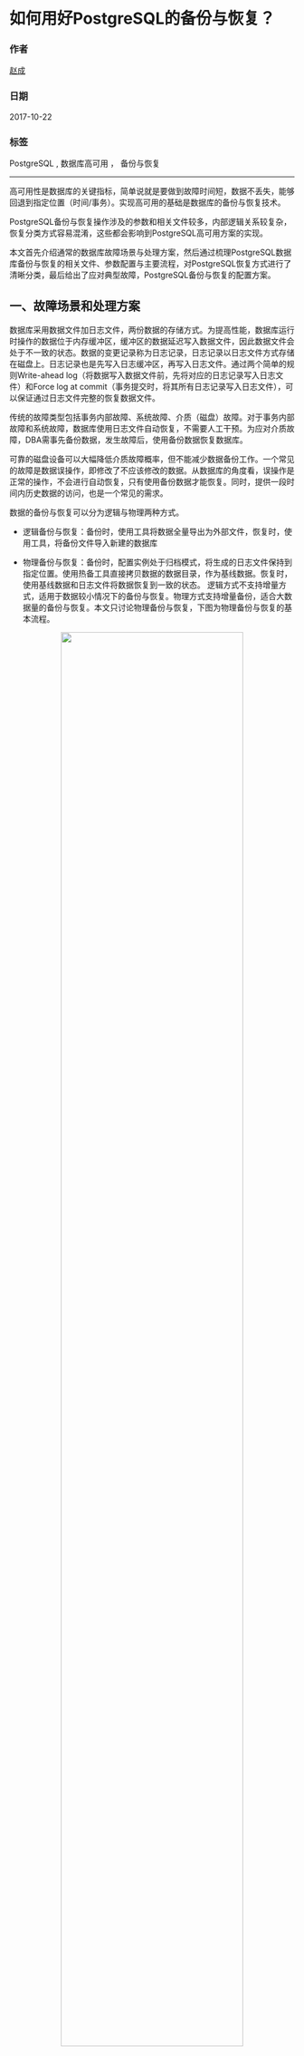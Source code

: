 # 如何用好PostgreSQL的备份与恢复？

### 作者
[赵成](https://github.com/ChengXiaoZ)

### 日期               
2017-10-22

### 标签              
PostgreSQL , 数据库高可用 ， 备份与恢复

----

高可用性是数据库的关键指标，简单说就是要做到故障时间短，数据不丢失，能够回退到指定位置（时间/事务）。实现高可用的基础是数据库的备份与恢复技术。
  
PostgreSQL备份与恢复操作涉及的参数和相关文件较多，内部逻辑关系较复杂，恢复分类方式容易混淆，这些都会影响到PostgreSQL高可用方案的实现。

本文首先介绍通常的数据库故障场景与处理方案，然后通过梳理PostgreSQL数据库备份与恢复的相关文件、参数配置与主要流程，对PostgreSQL恢复方式进行了清晰分类，最后给出了应对典型故障，PostgreSQL备份与恢复的配置方案。

## 一、故障场景和处理方案
数据库采用数据文件加日志文件，两份数据的存储方式。为提高性能，数据库运行时操作的数据位于内存缓冲区，缓冲区的数据延迟写入数据文件，因此数据文件会处于不一致的状态。数据的变更记录称为日志记录，日志记录以日志文件方式存储在磁盘上。日志记录也是先写入日志缓冲区，再写入日志文件。通过两个简单的规则Write-ahead log（将数据写入数据文件前，先将对应的日志记录写入日志文件）和Force log at commit（事务提交时，将其所有日志记录写入日志文件），可以保证通过日志文件完整的恢复数据文件。

传统的故障类型包括事务内部故障、系统故障、介质（磁盘）故障。对于事务内部故障和系统故障，数据库使用日志文件自动恢复，不需要人工干预。为应对介质故障，DBA需事先备份数据，发生故障后，使用备份数据恢复数据库。

可靠的磁盘设备可以大幅降低介质故障概率，但不能减少数据备份工作。一个常见的故障是数据误操作，即修改了不应该修改的数据。从数据库的角度看，误操作是正常的操作，不会进行自动恢复，只有使用备份数据才能恢复。同时，提供一段时间内历史数据的访问，也是一个常见的需求。

数据的备份与恢复可以分为逻辑与物理两种方式。
  
* 逻辑备份与恢复：备份时，使用工具将数据全量导出为外部文件，恢复时，使用工具，将备份文件导入新建的数据库
  
* 物理备份与恢复：备份时，配置实例处于归档模式，将生成的日志文件保持到指定位置。使用热备工具直接拷贝数据的数据目录，作为基线数据。恢复时，使用基线数据和日志文件将数据恢复到一致的状态。
逻辑方式不支持增量方式，适用于数据较小情况下的备份与恢复。物理方式支持增量备份，适合大数据量的备份与恢复。本文只讨论物理备份与恢复，下图为物理备份与恢复的基本流程。

<div align=center><img width="80%" height="80%" src="https://raw.githubusercontent.com/ChengXiaoZ/docs/master/media/2017-10-22-How-to-use-PostgreSQL-backup-and-restore-well-1.png"/></div>

在高可用需求中，当单台实例发生故障，需要快速提供备用实例。备份基线数据+日志文件的方式无法满足时间要求。通常采用主备（master/slave）方案，master与slave通过日志流复制进行同步，slave可以提供只读数据访问，当master发送故障后，直接将应用请求转发到slave。

![流复制与日志切换](../media/2017-10-22-How-to-use-PostgreSQL-backup-and-restore-well-2.png)
<div align=center><img width="80%" height="80%" src="https://raw.githubusercontent.com/ChengXiaoZ/docs/master/media/2017-10-22-How-to-use-PostgreSQL-backup-and-restore-well-2.png"/></div>

在高可用方案中，需要支持介质故障恢复，实时故障切换，误操作数据恢复，查看历史数据等功能。流复制技术和物理备份与恢复的结合，可以满足数据库高可用的基本要求。


||流复制|物理备份与恢复
---|---|---
介质故障恢复|支持|支持
实时故障切换|支持|不支持
误操作数据恢复|不支持|支持
查看历史数据|不支持|支持


## 二、PostgreSQL备份与恢复相关文件、参数配置与主要流程
### 1.PostgreSQL日志文件的命名

日志序号 (lsn:log sequence number) 标识日志记录在日志文件中的位置。lsn是一个64位的整数。PostgreSQL运行时生成的日志文件存放在数据目录下的pg_xlog目录，每个日志文件称为一个segment，日志文件大小固定，由wal_segment_size参数指定，日志文件内部划分为多个wal page，每个page的大小由wal_block_size参数指定。

对于一个64位的lsn，可以计算出其所在的xlog文件名。lsn可以划分segment序号高位，segment序号低位和块内序号三个部分。对于segment大小为64M和16M的情况如下：

16M：segment序号高位（32比特）+segment序号低位（8比特）+块内序号（24比特）

64M：segment序号高位（32比特）+segment序号低位（6比特）+块内序号（26比特）

Xlog文件名由三部分组成，格式为：时间线+segment序号高位+segment序号低位，每个部分都表示为一个8位16进制数字。取出lsn中的segment高位和segment低位数值，就可以确定其所在的xlog文件。

使用pg_current_xlog_location()查询当前lsn为0/1C000090（16进制高32位/16进制低32位），当前时间线为1，wal segment大小为64M，

根据64M大小日志文件名格式，可计算出lsn的segment序号高32位为0x0，segment序号低位为0x7， 块内序号为0x90，xlog文件名为000000010000000000000007
使用pg_xlogfile_name_offset()可以查询lsn对应的文件名文件内偏移，与上述计算一致。

![pg_current_xlog_location](../media/2017-10-22-How-to-use-PostgreSQL-backup-and-restore-well-3.png)
<div align=center><img width="80%" height="80%" src="https://raw.githubusercontent.com/ChengXiaoZ/docs/master/media/2017-10-22-How-to-use-PostgreSQL-backup-and-restore-well-3.png"/></div>

### 2.checkpoint与control文件
PostgreSQL的数据文件和日志文件互为冗余。当某lsn之前的操作已经全部写入了数据文件后，则该lsn号之前的日志文件可以丢弃。checkpoint机制实现此功能。

checkpoint操作在以下场景执行：管理员手工执行check命令、数据库启动完成恢复、数据库正常关闭，以及后台Checkpoint进程的定期执行。

checkpoint流程可以简单描述为，首先构造checkpoint记录（redo字段为当前已写入日志文件的lsn），然后将数据缓冲区中的脏数据写入磁盘，最后写入checkepoint日志记录（包含checkpoint记录），并将checkpoint记录写入control文件。

512字节的control文件是PostgreSQL的关键数据，用于数据库启动时，判断数据库状态和恢复位置。controlfile文件中记录了数据库的状态，最近checkpoint记录，最小恢复lsn信息和基本的参数配置。数据库的状态包括：
* DB_SHUTDOWNED（数据库正常关闭）
* DB_SHUTDOWNED_IN_RECOVERY（数据库在恢复时关闭）
* DB_SHUTDOWNING（数据库启动到正常关闭过程中崩溃）
* DB_IN_CRASH_RECOVERY（数据库在恢复过程中崩溃），
* DB_IN_ARCHIVE_RECOVERY（数据库处于归档恢复）
* DB_IN_PRODUCTION（数据库处于正常工作状态，等待接受事务处理）

### 3.日志文件的生成与归档
PostgreSQL日志文件的segment序号从1开始，一个日志文件写完后，会写入下一个序号的日志文件。checkpoint之后，最近一次checkpoint.redo lsn之前的日志文件可以丢弃。PostgreSQL会循环使用日志文件。checkpoint操作中，会将可丢弃的日志文件改名为未来的日志文件名，并该日志文件重新初始化。PostgreSQL在写新的日志文件时，如果该文件已存在，则使用该文件，否则才会创建新的文件。因此不能从pg_xlog目录中的文件名直接判断当前的日志文件，需要使用pg_current_xlog_location和pg_xlogfile_name_offset函数进行判断。

为持久保存日志文件，需要开启日志归档模式。在该模式下，可丢弃日志文件被删除前，被拷贝到指定目录。在postgres.conf配置文件中设置三个参数：

    wal_level=replica 或更高
    archive_mode = on
    archive_command = 'cp %p /mnt/server/archivedir/%f'
    %p表示pg_xlog目录路径和日志文件名，%f表示日志文件名。 日志被拷贝到/mnt/server/archivedir目录

日志的归档过程如下：
* checkpoint操作中，当一个日志文件X可丢弃时，在pg_xlog的archive_status目中生成X.ready文件。
* 后台archive进程负责日志文件的拷贝。该进程监控archive_status目录，当发现有X.ready文件名后，使用archive_command拷贝文件，并将X.ready命名为X.done
* 下一次checkpoint操作中，将archive_status目中X.done对应的X日志文件改名。

### 4.crash recovery
PostgreSQL正常运行中，直接kill主进程，重启PostgreSQL，将进入crash recovery处理流程，从control文件中checkpoint的redo lsn位置开始，
使用pg_xlog目录中的日志文件进行恢复。PostgreSQL能进行上述处理，是因为将其状态和最近的checkpoint记录在在control文件中。

初始化数据库后，control文件DB状态初始值为shutdown。pg启动时，当control文件DB状态为shutdown，则将状态设置为production，退出恢复过程。在正常关闭服务时，执行checkpoint，并将control文件DB状态设置shutdown。pg启动时，当control文件DB状态为production，则说明发生了crash，会从control文件读取最近checkpoint，从redo lsn开始进行恢复，恢复完成后，将状态设置为production。


### 5.热备
备份分为冷备和热备。冷备是正常关闭服务后拷贝文件。热备是服务正常运行中拷贝文件。由于采用数据缓冲区机制，拷贝的文件数据会不一致。根据数据库恢复基本原理，只要确定某lsn之前的日志已经全部写入了数据文件，则在拷贝后的数据文件上，应用该lsn号之后的日志文件，可将数据恢复到一致的状态。

热备包括以下步骤
* 执行pg_start_backup函数:该函数执行checkpoint，将checkpont信息写入数据目录下的backup_label文件。
* 拷贝数据目录到指定位置
* 执行pg_stop_backup函数:该命令删除backup_label文件，写XLOG_BACKUP_END日志，并在pg_xlog目录中写入backup文件，该文件记录了热备开始和结束的lsn信息。

backup文件格式为：热备开始lsn对应的日志文件名.开始lsn的块内偏移.backup

### 6.使用归档日志恢复

Crash recovery只能使用pg_log目录中的日志文件进行恢复，启用archive recovery模式后，可以使用其它目录的日志文件（归档日志文件）进行恢复。

在数据目录存创建recover.conf文件，PostgreSQL启动时，读取到该文件，会进入archive recovery流程。在recover.conf中设置日志拷贝命令restore_command，pg恢复过程中，使用该命令将归档日志拷贝到pg_xlog目录后进行恢复。

    restore_command = 'cp /mnt/server/archivedir/%f "%p"'
    %f表示日志文件名 %p表示目标路径和文件名

### 7.使用流复制恢复
流复制可以视为archive recovery的一种情况。使用归档日志文件进行恢复时，备机需要获取主机一个完整xlog文件，才可进行恢复。在流复制中，主机产生日志记录后，会及时发送到备机。

在slave节点数据目录的recover.conf中，配置到主机的连接信息primary_conninfo并设置standby_mode为on。
    
    standby_mode = 'on'
    primary_conninfo = 'host=192.168.1.50 port=5432 user=foo password=foopass'

master节点的postgres.conf文件中指定wal_level和发送日志进程的数目max_wal_senders。
    
    wal_level=replica 或更高
    max_wal_senders=5

在master的pg_hba.conf文件中允许复制连接建立
    
    host    replication     postgres        192.168.10.0/24            trust

slave启动后会启动wal reciver进程，根据primary_conninfo向master发送连接请求。master收到请求后，启动wal sender进程，wal sender与reciver建立连接。 wal reciver将起始的lsn信息发送给wal sender，wal sender从该lsn开始，将日志记录持续发送给wal reciver，wal reciver将日志写入pg_xlog目录中的日志文件，并通知恢复进程读取文件进行恢复处理。

### 8.恢复的退出与时间线

Crash recovery模式下，应用完pg_xlog目录中的所有可用日志文件后，自动退出恢复，进入运行状态。Archive recovery模式下，recovery.conf文件中参数standby_mode为off时，应用完所有日志后，自动退出恢复，进入运行状态。standby_mode为on时，应用完所有日志后，恢复流程不会退出，持续读取可用日志（来自于归档日志文件或流复制），当收到pg_ctl工具发出的promote命令后，才退出恢复流程，进入运行状态。

可以通过设置Recovery Target，使得archive recovery在指定的位置（时间或事务号）停止恢复。在recovery.conf文件配置如下参数，表示恢复流程在恢复完123947事务后结束。

    recovery_target_xid = '123947'

时间线（Timeline）是PostgreSQL中的特有的概念。其初始值为1，退出archive recovery时，timeline增1，退出crash recovery时，timeline不变。Timeline反映在日志的文件名中，日志文件的命名格式为：时间线号+segment序号高位+segment序号低位。

引入时间线概念后，日志位置的唯一标识从lsn变为时间线+lsn，checkpoint的结构中记录了当前的timeline。

发生时间线切换时，在pg_xlog目录写入时间线history文件，文件名为"当前timelime.history"，文件内记录了时间线切换的历史纪录，每一行记录一条时间线信息，格式为<parentTLI> <switchpoint> <reason>。


parentTLI为时间线id，<switchpoint>为切换发生后的lsn，<reason>为发生切换的原因。

从时间线history文件中，可以计算出每条时间线的开始和结束lsn。

    时间线文件00000003.history，内容为 
    1	0/14000060	no recovery target specified
    2	0/140420D0	no recovery target specified

该文件含义为当前时间线为3，时间线1的lsn范围[0/0,0/14000060)，
时间线2的lsn范围[0/14000060,0/140420D0)，时间线3从0/140420D0开始。


使用timeline有以下优点：
* 切换逻辑显得清晰。从时间线history文件，可以计算出每条时间线的开始和结束lsn。
* 避免归档日志的覆盖。当备机与主机的归档目录相同时，备机升级为主机后，生成的日志文件名与原主机不同（时间线不同），拷贝到归档目录后，不会覆盖之前的日志文件。


### 9、pg_basebackup、pg_rman工具
pg_basebackup和pg_rman为备份与恢复提供良好的操作管理界面，避免手工管理配置文件。

pg_basebackup是PostgreSQL自带的一个远程热备工具，可以将远程PostgreSQL热备到本地目录。其工作流程为，连接到一个远程PostgreSQL，执行pg_start_backup，将整个数据目录传输到本地，执行pg_stop_backup命令。

    将地址为192.168.0.1的PostgreSQL，备份到本地usr/local/pgsql/data目录
    pg_basebackup -h 192.168.0.1 -U test -D /usr/local/pgsql/data

pg_basebackup支持在目标数据目录生成用于流复制的recovery.conf文件。

    pg_basebackup -h 192.168.0.1 -U test -R -D /usr/local/pgsql/data

会在/usr/local/pgsql/data目录生成流复制所用的postgresql.conf文件，内容如下

    standby_mode = 'on'
    primary_conninfo = 'host=192.168.0.1 user=test'

pg_rman是PostgreSQL的备份与恢复工具，支持全量、增量、归档三种备方式，支持数据压缩与备份集管理。pg_rman适用于大数据量数据库的增量备份。pg_rman必须与被备份数据库安装在同一台机器。其备份流程为，连接到本地PostgreSQL，执行pg_start_backup，全量备份文件或者通过比较数据文件块的lsn号进行增量备份，执行pg_stop_backup命令，备份归档日志。

pg_rman 恢复支持将数据恢复到指定时间、事务号和时间线参数，流程为其将对应的全量数据和归档日志拷贝到相应目录，并配置recovery.conf文件的restore_command参数，standby_mode为off。
pg_rman支持的命令包括
* 初始化 pg_rman init
* 全量备份 pg_rman backup -b full
* 增量备份 pg_rman backup -b incremental  
* 恢复 pg_rman restore

# 三、PostgreSQL数据库恢复分类
根据配置文件和参数的不同，PostgreSQL恢复可以做以下分类。 

![恢复分类](../media/2017-10-22-How-to-use-PostgreSQL-backup-and-restore-well-4.png)

Crash recovery是PostgreSQL发生故障后自动进行的恢复处理，archive recovery是DBA通过配置recovery.conf文件，PostgreSQL启动后进入的恢复流程。

配置recovery.conf文件的standby_mode参数为on或off，可以控制进入standb模式还是非standby模式。非standby模式下，PostgreSQL恢复到指定位置或者发现没有可用日志记录时，停止恢复流程。standby模式下，在没有可用日志的情况下，会持续检查并应用可用日志，直到DBA发出promote命令。

配置postgresql.conf文件的hot_standby参数为on或off，可以控制是否开启hot standby模式。hot standby开启情况下，恢复结束前，数据库可对外提供只读访问。hot standby关闭情况下，恢复结束前，数据库不提供对外访问。

5种情况下配置文件与参数的不同：
* crash recovery：无recovery.conf文件
* archive recovery：有recovery.conf文件，lable文件（可选）
    * standby-hot standby：standby_mode为on，hot_standby为on
    * standby-非hot standby：standby_mode为on，hot_standby为off
    * 非standby-hot standby：standby_mode为off，hot_standby为on
    * 非standby-非hot standby：standby_mode为off，hot_standby为off

对于流复制建议采用archive recovery-standby-hot standby配置，对于基线数据+归档日志恢复的配置，建议采用archive recovery-非standby-hot standby配置。

Recovery过程简单说就是从一个checkpoint的redo lsn位置开始，通过应用日志记录，使数据文件达到一致的状态。对于每一种恢复配置，要明确三个问题，从哪里找到开始的lsn与时间线，日志记录的来源是哪里，恢复状态如何退出。

Crash recovery模式下，从control文件读取checkpoint记录，其中包含redo lsn和时间线，从该位置开始恢复，日志记录只来自pg_xlog目录中的日志文件，当没有日志可以应用时，退出恢复。

Archive recovery模式下，当数据目录下不存在backup_label文件时，与crash recovery相同的方式从control文件读取redo lsn和时间线。当数据目录下存在backup_label文件时，redo lsn从该文件读取，根据timeline history文件，获取该redo lsn对应的时间线。

Archive recovery模式的非standby配置下，必须配置recovery.conf的restore_command命令，该模式下只能使用归档日志文件进行恢复。应用完所有的规定日志，或者指定位置时，恢复处理结束。

Archive recovery模式的standby配置下，至少配置recovery.conf的restore_command命令和primary_conninfo中的一个。该模式下可以使用归档日志文件或者流复制。当没有可用的日志记录时，会持续检查并应用可用日志，直到DBA发出promote命令。

在recovery.conf文件中，可以配置Recovery Target，使得archive recovery在指定的位置（时间、事务号或时间线）停止恢复。

## 四、PostgreSQL高可用方案中的备份与恢复

PostgreSQL高可用方案应能够满足介质故障恢复、实时故障切换、误操作数据恢复和查看历史数据的需求。

高可用环境的建立，包括以下工作：

### 配置主机启动日志归档和流复制主节点信息

postgres.conf（异步流复制）

    wal_level=replica

    archive_mode = on

    archive_command = 'cp %p /mnt/server/archivedir/%f'

    max_wal_senders=5 #发送wal进程数据

    hot_standby=on

pg_hba.conf

    host    replication     postgres        192.168.10.0/24            trust

### 建立备机并启动流复制

使用basebackup工具热备：

    pg_basebackup -h 192.168.0.1 -U test -R -D /usr/local/pgsql/data

修改postgres.conf中的port和archive_command为备机端口和归档路径。启动备机，建立流复制。

以上配置下，备机恢复模式为archive recovery，开启standby，开启hot standby。

### 使用pg_rman工具为主机建立基线数据备份，并定期进行增量数据备份

* 初始化 pg_rman init -B 备份文件保存目录 -D 数据库数据目录

* 全量备份 pg_rman backup -B 备份文件保存目录 -D 数据库数据目录 -b full

* 增量备份 pg_rman backup -B 备份文件保存目录 -D 数据库数据目录 -b incremental  


### 故障处理流程：

（1）在环境中配置状态监控工具，实时监控主机状态，主机不可用时，自动promte备机，并将数据库访问路由到备机。

（2）恢复历史数据

pg_rman restore命令支持将数据恢复到指定时间、事务号和时间线参数，该命令将对应的全量数据和归档日志拷贝到相应目录，并配置recovery.conf文件。
pg_rman restore执行完成后，启动PostgresSQL，进行恢复。

以上配置下，备机恢复模式为archive recovery，关闭standby，开启hot standby。

### 五、结尾

通过梳理PostgreSQL数据库备份与恢复流程的相关文件、参数配置与主要流程，对恢复方式进行了分类，给出高可用方案中备份与恢复的基本配置。完整的可用性方案中，还需要考虑主机状态监控，数据访问路由切换和故障主机复用等问题。

----

版权声明：自由转载-非商用-非衍生-保持署名[（创意共享3.0许可证）](https://creativecommons.org/licenses/by-nc-nd/3.0/deed.zh)
